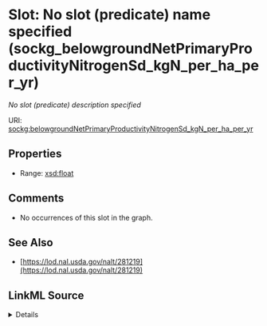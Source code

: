 

# Slot: No slot (predicate) name specified (sockg_belowgroundNetPrimaryProductivityNitrogenSd_kgN_per_ha_per_yr)


_No slot (predicate) description specified_







URI: [sockg:belowgroundNetPrimaryProductivityNitrogenSd_kgN_per_ha_per_yr](https://idir.uta.edu/sockg-ontology/docs/belowgroundNetPrimaryProductivityNitrogenSd_kgN_per_ha_per_yr)



<!-- no inheritance hierarchy -->








## Properties

* Range: [xsd:float](http://www.w3.org/2001/XMLSchema#float)





## Comments

* No occurrences of this slot in the graph.

## See Also

* [https://lod.nal.usda.gov/nalt/281219](https://lod.nal.usda.gov/nalt/281219)



## LinkML Source

<details>

```yaml
name: sockg_belowgroundNetPrimaryProductivityNitrogenSd_kgN_per_ha_per_yr
description: No slot (predicate) description specified
title: No slot (predicate) name specified
comments:
- No occurrences of this slot in the graph.
from_schema: soc-kg
see_also:
- https://lod.nal.usda.gov/nalt/281219
rank: 1000
domain: sockg_Grazing
slot_uri: sockg:belowgroundNetPrimaryProductivityNitrogenSd_kgN_per_ha_per_yr
alias: sockg_belowgroundNetPrimaryProductivityNitrogenSd_kgN_per_ha_per_yr
range: float

```
</details>
